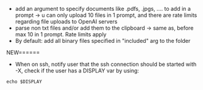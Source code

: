 - add an argument to specify documents like .pdfs, .jpgs, .... to add in a prompt -> u can only upload 10 files in 1 prompt, and there are rate limits regarding file uploads to OpenAI servers
- parse non txt files and/or add them to the clipboard -> same as, before max 10 in 1 prompt. Rate limits apply
- By default: add all binary files specified in "included" arg to the folder

NEW======

- When on ssh, notify user that the ssh connection should be started with -X, check if the user has a DISPLAY var by using:
```
echo $DISPLAY
```

